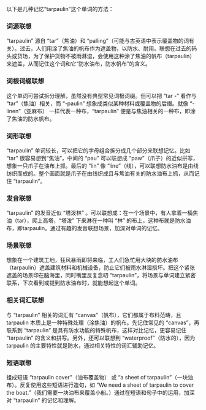 以下是几种记忆“tarpaulin”这个单词的方法：

### 词源联想
“tarpaulin” 源自 “tar”（焦油）和 “palling”（可能与古英语中表示覆盖物的词有关）。过去，人们用涂了焦油的帆布作为遮盖物，以防水、耐用。联想在过去的码头或货场，为了保护货物不被雨淋湿，会使用这种涂了焦油的帆布（tarpaulin）来遮盖，从而记住这个词和它“防水油布，防水帆布”的含义。

### 词根词缀联想
这个单词可尝试拆分理解，虽然没有典型常见词根词缀。但可以把 “tar -” 看作与 “tar”（焦油）相关，而 “-paulin” 想象成类似某种材料或覆盖物的后缀。就像 “-linen”（亚麻布） 一样代表一种布，“tarpaulin” 便是与焦油相关的一种布，即涂了焦油的防水帆布。 

### 词形联想
“tarpaulin” 单词较长，可以把它的字母组合拆分成几个部分来联想记忆。比如 “tar” 很容易想到“焦油”，中间的 “pau” 可以联想成 “paw”（爪子）的近似拼写，想象一只爪子在油布上抓。最后的 “lin” 像 “line”（线），可以联想防水油布是由线纺织而成的。整个画面就是爪子在由线织成且与焦油有关的防水油布上抓，从而记住 “tarpaulin”。

### 发音联想
“tarpaulin” 的发音近似 “塔泼林” 。可以联想成：在一个场景中，有人拿着一桶焦油（tar），爬上高塔，“塔泼” 下来淋在一种叫 “林” 的布上，这种布就是防水油布，即tarpaulin。通过有趣的发音联想场景，加深对单词的记忆。

### 场景联想
想象在一个建筑工地，狂风暴雨即将来临，工人们急忙用大块的防水油布（tarpaulin）遮盖建筑材料和机械设备，防止它们被雨水淋湿损坏。把这个紧张遮盖的场景印在脑海里，同时嘴里反复念叨 “tarpaulin”，将场景与单词建立紧密联系，下次看到或提到防水油布时，就能想起这个单词。

### 相关词汇联想
与 “tarpaulin” 相关的词汇有 “canvas”（帆布），它们都属于布料范畴，且 tarpaulin 本质上是一种特殊处理（涂焦油）的帆布。先记住常见的 “canvas”，再联系到 “tarpaulin” 是具有防水功能的特殊帆布，这样对比记忆，更容易记住 “tarpaulin” 的含义和拼写。另外，还可以联想到 “waterproof”（防水的），因为 tarpaulin 的主要特性就是防水，通过相关特性的词汇辅助记忆。 

### 短语联想
组成短语 “tarpaulin cover”（油布覆盖物） 或 “a sheet of tarpaulin”（一块油布）。反复使用这些短语进行造句，如 “We need a sheet of tarpaulin to cover the boat.”（我们需要一块油布来覆盖小船。）通过在短语和句子中的运用，加深对 “tarpaulin” 的记忆和理解。 